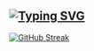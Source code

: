 ## [![Typing SVG](https://readme-typing-svg.herokuapp.com?font=VT323&pause=1000&color=FFFFFF&vCenter=true&repeat=false&width=600&height=25&lines=%F0%9F%9A%80+Explorando+ideias+e+construindo+solu%C3%A7%C3%B5es.+%F0%9F%92%BB%E2%9C%A8)](https://git.io/typing-svg)

[![GitHub Streak](https://github-readme-streak-stats.herokuapp.com?user=yagocouto&theme=dark&hide_border=true&locale=pt_BR)](https://git.io/streak-stats)
